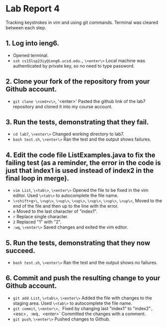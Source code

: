 # Lab Report 4
Tracking keystrokes in vim and using git commands. Terminal was cleared between each step.

## 1. Log into ieng6.
* Opened terminal.
* `ssh cs15lsp23iy@ieng6.ucsd.edu.`, `\<enter\>` Local machine was authenticated by private key, so no need to type password.

## 2. Clone your fork of the repository from your Github account.
* `git clone \<cmd+v\>`, '\<enter\>' Pasted the github link of the lab7 repository and cloned it into my course account.

## 3. Run the tests, demonstrating that they fail.
* `cd lab7`, `\<enter\>` Changed working directory to lab7.
* `bash test.sh`, `\<enter\>` Ran the test and the output shows failures.

## 4. Edit the code file ListExamples.java to fix the failing test (as a reminder, the error in the code is just that index1 is used instead of index2 in the final loop in merge).
* `vim List`, `\<tab\>`, `\<enter\>` Opened the file to be fixed in the vim editor. Used `\<tab\>` to autocomplete the file name.
* `\<shift+g>\`, `\<up\>`, `\<up\>`, `\<up\>`, `\<up\>`, `\<up\>`, `\<up\>`, Moved to the end of the file and then up to the line with the error.
* `e` Moved to the last character of "index1".
* `r` Replace single character.
* `2` Replaced "1" with "2".
* `:wq`, `\<enter\>` Saved changes and exited the vim editor.

## 5. Run the tests, demonstrating that they now succeed.
* `bash test.sh`, `\<enter\>` Ran the test and the output shows no failures.

## 6. Commit and push the resulting change to your Github account.
* `git add List`, `\<tab\>`, `\<enter\>` Added the file with changes to the staging area. Used `\<tab\>` to autocomplete the file name.
* `git commit`, `\<enter\>, `Fixed by changing last "index1" to "index2"`, `\<esc\>`, `:wq`, `\<enter\>` Committed the changes with a comment.
* `git push`, `\<enter\>` Pushed changes to Github.
